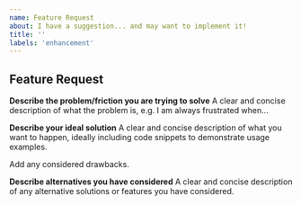 ```yaml
---
name: Feature Request
about: I have a suggestion... and may want to implement it!
title: ''
labels: 'enhancement'
---
```


## Feature Request

**Describe the problem/friction you are trying to solve**
A clear and concise description of what the problem is, e.g. I am always frustrated when...

**Describe your ideal solution**
A clear and concise description of what you want to happen, ideally including code snippets to demonstrate usage examples.

Add any considered drawbacks.

**Describe alternatives you have considered**
A clear and concise description of any alternative solutions or features you have considered.
